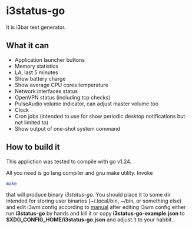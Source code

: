 # i3status-go

It is i3bar text generator.

## What it can

* Application launcher buttons
* Memory statistics
* LA, last 5 minutes
* Show battery charge
* Show average CPU cores temperature
* Network interfaces status
* OpenVPN status (including tcp checks)
* PulseAudio volume indicator, can adjust master volume too
* Clock
* Cron jobs (intended to use for show periodic desktop notifications but not limited to)
* Show output of one-shot system command

## How to build it

This appliction was tested to compile with go v1.24.

All you need is go lang compiler and gnu make utility. Invoke

```bash
make
```

that will produce binary *i3status-go*. You should place it to some dir intended for storing user binaries (~/.local/bin,
 ~/bin, or something else) and edit i3wm config according to
[manual](https://i3wm.org/docs/userguide.html#_configuring_i3bar) after editing i3wm config either run **i3status-go** by
hands and kill it or copy **i3status-go-example.json** to **$XDG_CONFIG_HOME/i3status-go.json** and adjust it to your
habbit.
